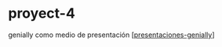 # proyect-4
genially como medio de presentación
[[presentaciones-genially](https://view.genially.com/68fce3602ac423bb37bb47e2/interactive-content-proyecto-espacio-de-escucha)]
